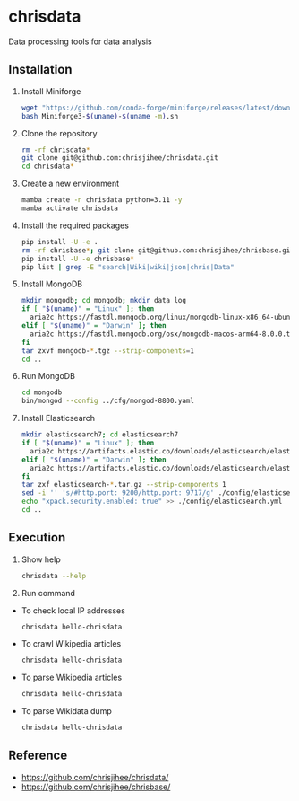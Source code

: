 # chrisdata

Data processing tools for data analysis


## Installation

1. Install Miniforge
    ```bash
    wget "https://github.com/conda-forge/miniforge/releases/latest/download/Miniforge3-$(uname)-$(uname -m).sh"
    bash Miniforge3-$(uname)-$(uname -m).sh
    ```

2. Clone the repository
    ```bash
    rm -rf chrisdata*
    git clone git@github.com:chrisjihee/chrisdata.git
    cd chrisdata*
    ```

3. Create a new environment
    ```bash
    mamba create -n chrisdata python=3.11 -y
    mamba activate chrisdata
    ```

4. Install the required packages
    ```bash
    pip install -U -e .
    rm -rf chrisbase*; git clone git@github.com:chrisjihee/chrisbase.git
    pip install -U -e chrisbase*
    pip list | grep -E "search|Wiki|wiki|json|chris|Data"
    ```

5. Install MongoDB
    ```bash
    mkdir mongodb; cd mongodb; mkdir data log
    if [ "$(uname)" = "Linux" ]; then
      aria2c https://fastdl.mongodb.org/linux/mongodb-linux-x86_64-ubuntu2204-8.0.0.tgz
    elif [ "$(uname)" = "Darwin" ]; then
      aria2c https://fastdl.mongodb.org/osx/mongodb-macos-arm64-8.0.0.tgz
    fi
    tar zxvf mongodb-*.tgz --strip-components=1
    cd ..
    ```

6. Run MongoDB
    ```bash
    cd mongodb
    bin/mongod --config ../cfg/mongod-8800.yaml
    ```

7. Install Elasticsearch
    ```bash
    mkdir elasticsearch7; cd elasticsearch7
    if [ "$(uname)" = "Linux" ]; then
      aria2c https://artifacts.elastic.co/downloads/elasticsearch/elasticsearch-7.17.10-linux-x86_64.tar.gz
    elif [ "$(uname)" = "Darwin" ]; then
      aria2c https://artifacts.elastic.co/downloads/elasticsearch/elasticsearch-7.17.10-darwin-aarch64.tar.gz
    fi
    tar zxf elasticsearch-*.tar.gz --strip-components 1
    sed -i '' 's/#http.port: 9200/http.port: 9717/g' ./config/elasticsearch.yml
    echo "xpack.security.enabled: true" >> ./config/elasticsearch.yml
    cd ..
    ```


## Execution

1. Show help
    ```bash
    chrisdata --help
    ```

2. Run command
  * To check local IP addresses
    ```bash
    chrisdata hello-chrisdata
    ```

  * To crawl Wikipedia articles
    ```bash
    chrisdata hello-chrisdata
    ```

  * To parse Wikipedia articles
    ```bash
    chrisdata hello-chrisdata
    ```

  * To parse Wikidata dump
    ```bash
    chrisdata hello-chrisdata
    ```


## Reference

* https://github.com/chrisjihee/chrisdata/
* https://github.com/chrisjihee/chrisbase/
